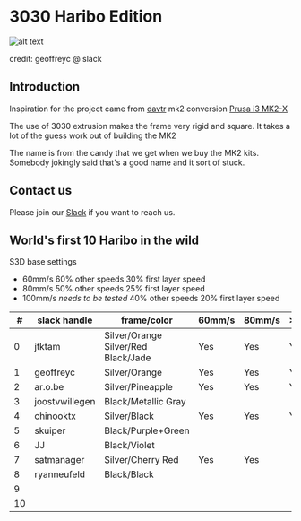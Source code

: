 # 3030 Haribo Edition

![alt text][teaser]

[teaser]: http://i.imgur.com/4kjlYrl.png "Partial render image of Haribo"

credit: geoffreyc @ slack

## Introduction
Inspiration for the project came from [davtr](http://www.thingiverse.com/davtr/about) mk2 conversion [Prusa i3 MK2-X](http://www.thingiverse.com/thing:1692666)

The use of 3030 extrusion makes the frame very rigid and square.  It takes a lot of the guess work out of building the MK2

The name is from the candy that we get when we buy the MK2 kits.  Somebody jokingly said that's a good name and it sort of stuck.

## Contact us
Please join our [Slack](http://codehemi.com) if you want to reach us.

## World's first 10 Haribo in the wild

S3D base settings

- 60mm/s 60% other speeds 30% first layer speed
- 80mm/s 50% other speeds 25% first layer speed
- 100mm/s _needs to be tested_ 40% other speeds 20% first layer speed

|\#|slack handle|frame/color|60mm/s|80mm/s|>100mm/s|
|-----|-----|-----|-----|-----|-----|
|0|jtktam|Silver/Orange<br/>Silver/Red<br/>Black/Jade|Yes|Yes|Yes|
|1|geoffreyc|Silver/Orange|Yes|Yes|Yes|
|2|ar.o.be|Silver/Pineapple|Yes|Yes|Yes|
|3|joostvwillegen|Black/Metallic Gray||||
|4|chinooktx|Silver/Black|Yes|Yes|Yes|
|5|skuiper|Black/Purple+Green||||
|6|JJ|Black/Violet||||
|7|satmanager|Silver/Cherry Red|Yes|Yes||
|8|ryanneufeld|Black/Black||||
|9||||||
|10||||||
